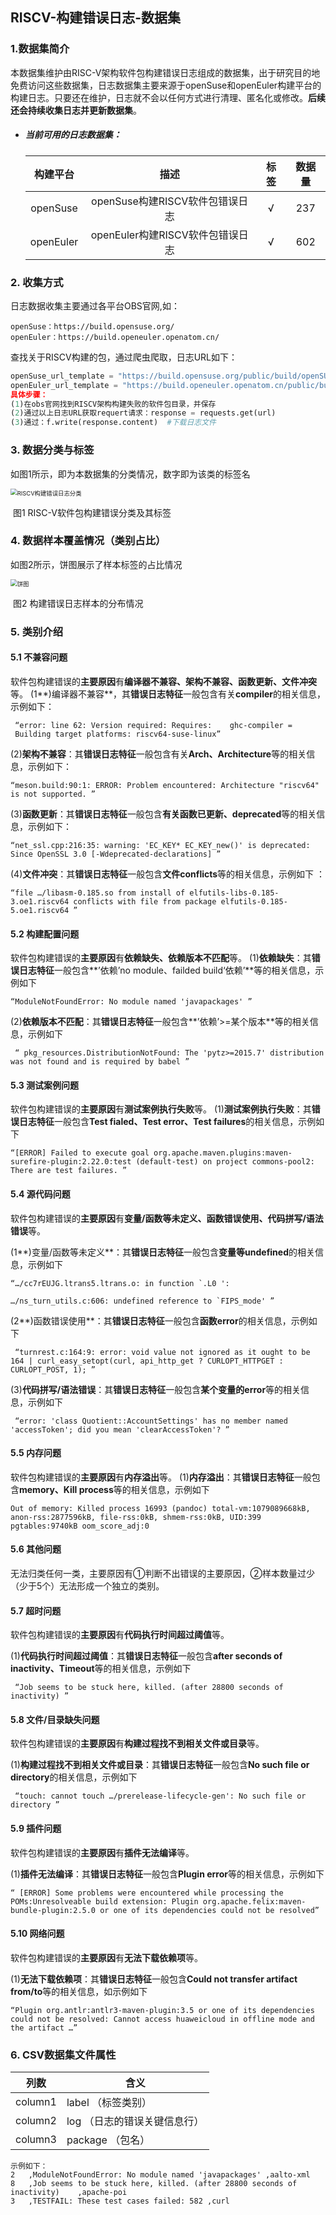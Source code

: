 ## RISCV-构建错误日志-数据集  

### 1.数据集简介

本数据集维护由RISC-V架构软件包构建错误日志组成的数据集，出于研究目的地免费访问这些数据集，日志数据集主要来源于openSuse和openEuler构建平台的构建日志。只要还在维护，日志就不会以任何方式进行清理、匿名化或修改。**后续还会持续收集日志并更新数据集**。  

- ##### 当前可用的日志数据集：

  | 构建平台  |               描述               | 标签 | 数据量 |
  | :-------: | :------------------------------: | :--: | :----: |
  | openSuse  | openSuse构建RISCV软件包错误日志  |  √   |  237   |
  | openEuler | openEuler构建RISCV软件包错误日志 |  √   |  602   |

### 2. 收集方式

日志数据收集主要通过各平台OBS官网,如：  

```
openSuse：https://build.opensuse.org/  
openEuler：https://build.openeuler.openatom.cn/   
```

查找关于RISCV构建的包，通过爬虫爬取，日志URL如下：

```python
openSuse_url_template = "https://build.opensuse.org/public/build/openSUSE:Factory:RISCV/standard/riscv64/{包名}/_log"
openEuler_url_template = "https://build.openeuler.openatom.cn/public/build/openEuler:Mainline:RISC-V/advanced_riscv64/riscv64/{包名}/_log
具体步骤：  
(1)在obs官网找到RISCV架构构建失败的软件包目录，并保存  
(2)通过以上日志URL获取requert请求：response = requests.get(url)
(3)通过：f.write(response.content)  #下载日志文件
```

### 3. 数据分类与标签

如图1所示，即为本数据集的分类情况，数字即为该类的标签名

<img src="[3.png](picture/3.png)" alt="RISCV构建错误日志分类" style="zoom:67%;" />

​                                                                                               图1  RISC-V软件包构建错误分类及其标签

### 4. 数据样本覆盖情况（类别占比）

如图2所示，饼图展示了样本标签的占比情况

<img src="[pieChart.png](picture/pieChart.png)" alt="饼图" style="zoom: 67%;" />

​                                                                                                            图2  构建错误日志样本的分布情况

### 5. 类别介绍

#### 5.1 不兼容问题

软件包构建错误的**主要原因**有**编译器不兼容、架构不兼容、函数更新、文件冲突**等。
(1**)编译器不兼容**，其**错误日志特征**一般包含有关**compiler**的相关信息，示例如下：

```
 “error: line 62: Version required: Requires:    ghc-compiler =   
 Building target platforms: riscv64-suse-linux”
```

(2)**架构不兼容**：其**错误日志特征**一般包含有关**Arch、Architecture**等的相关信息，示例如下：

```
“meson.build:90:1: ERROR: Problem encountered: Architecture "riscv64" is not supported. ”
```

(3)**函数更新**：其**错误日志特征**一般包含**有关函数已更新、deprecated**等的相关信息，示例如下：

```
“net_ssl.cpp:216:35: warning: 'EC_KEY* EC_KEY_new()' is deprecated: Since OpenSSL 3.0 [-Wdeprecated-declarations] ”
```

(4)**文件冲突**：其**错误日志特征**一般包含**文件conflicts**等的相关信息，示例如下 ：

```
“file …/libasm-0.185.so from install of elfutils-libs-0.185-3.oe1.riscv64 conflicts with file from package elfutils-0.185-5.oe1.riscv64 ”
```

#### 5.2 构建配置问题

软件包构建错误的**主要原因**有**依赖缺失、依赖版本不匹配**等。
(1)**依赖缺失**：其**错误日志特征**一般包含**’依赖’no module、failded build‘依赖’**等的相关信息，示例如下

```
“ModuleNotFoundError: No module named 'javapackages' ”
```

(2)**依赖版本不匹配**：其**错误日志特征**一般包含**’依赖’>=某个版本**等的相关信息，示例如下

```
 “ pkg_resources.DistributionNotFound: The 'pytz>=2015.7' distribution was not found and is required by babel ”
```

#### 5.3 测试案例问题

软件包构建错误的**主要原因**有**测试案例执行失败**等。
(1)**测试案例执行失败**：其**错误日志特征**一般包含**Test fialed、Test error、Test failures**的相关信息，示例如下 

```
“[ERROR] Failed to execute goal org.apache.maven.plugins:maven-surefire-plugin:2.22.0:test (default-test) on project commons-pool2: There are test failures. ”
```

#### 5.4 源代码问题

软件包构建错误的**主要原因**有**变量/函数等未定义、函数错误使用、代码拼写/语法错误**等。

(1**)变量/函数等未定义**：其**错误日志特征**一般包含**变量等undefined**的相关信息，示例如下

```
“…/cc7rEUJG.ltrans5.ltrans.o: in function `.L0 ':

…/ns_turn_utils.c:606: undefined reference to `FIPS_mode' ”
```

(2**)函数错误使用**：其**错误日志特征**一般包含**函数error**的相关信息，示例如下

```
 “turnrest.c:164:9: error: void value not ignored as it ought to be 164 | curl_easy_setopt(curl, api_http_get ? CURLOPT_HTTPGET : CURLOPT_POST, 1); ”
```

(3)**代码拼写/语法错误**：其**错误日志特征**一般包含**某个变量的error**等的相关信息，示例如下

```
 “error: 'class Quotient::AccountSettings' has no member named 'accessToken'; did you mean 'clearAccessToken'? ”
```

#### 5.5 内存问题

软件包构建错误的**主要原因**有**内存溢出**等。
(1)**内存溢出**：其**错误日志特征**一般包含**memory、Kill process**等的相关信息，示例如下 

```
Out of memory: Killed process 16993 (pandoc) total-vm:1079089668kB, anon-rss:2877596kB, file-rss:0kB, shmem-rss:0kB, UID:399 pgtables:9740kB oom_score_adj:0 
```

#### 5.6 其他问题

无法归类任何一类，主要原因有①判断不出错误的主要原因，②样本数量过少（少于5个）无法形成一个独立的类别。

#### 5.7 超时问题

软件包构建错误的**主要原因**有**代码执行时间超过阈值**等。

(1)**代码执行时间超过阈值**：其**错误日志特征**一般包含**after seconds of inactivity、Timeout**等的相关信息，示例如下

```
 “Job seems to be stuck here, killed. (after 28800 seconds of inactivity) ”
```

#### 5.8 文件/目录缺失问题

软件包构建错误的**主要原因**有**构建过程找不到相关文件或目录**等。

(1)**构建过程找不到相关文件或目录**：其**错误日志特征**一般包含**No such file or directory**的相关信息，示例如下

```
 “touch: cannot touch …/prerelease-lifecycle-gen': No such file or directory ”
```

#### 5.9 插件问题

软件包构建错误的**主要原因**有**插件无法编译**等。

(1)**插件无法编译**：其**错误日志特征**一般包含**Plugin error**等的相关信息，示例如下

```
“ [ERROR] Some problems were encountered while processing the POMs:Unresolveable build extension: Plugin org.apache.felix:maven-bundle-plugin:2.5.0 or one of its dependencies could not be resolved”
```

#### 5.10 网络问题

软件包构建错误的**主要原因**有**无法下载依赖项**等。

(1)**无法下载依赖项**：其**错误日志特征**一般包含**Could not transfer artifact from/to**等的相关信息，如示例如下

```
“Plugin org.antlr:antlr3-maven-plugin:3.5 or one of its dependencies could not be resolved: Cannot access huaweicloud in offline mode and the artifact …”
```

### 6. CSV数据集文件属性  

|  列数   | 含义                                |
| :-----: | ----------------------------------- |
| column1 | label		（标签类别）           |
| column2 | log		（日志的错误关键信息行） |
| column3 | package	（包名）                 |

```
示例如下：
2	,ModuleNotFoundError: No module named 'javapackages' ,aalto-xml 
8	,Job seems to be stuck here, killed. (after 28800 seconds of inactivity)	,apache-poi 
3	,TESTFAIL: These test cases failed: 582	,curl
```
